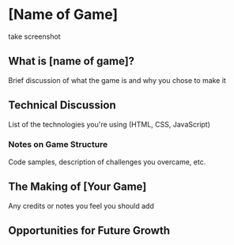 # [Name of Game]

take screenshot

## What is [name of game]?

Brief discussion of what the game is and why you chose to make it

## Technical Discussion

List of the technologies you're using (HTML, CSS, JavaScript)

### Notes on Game Structure

Code samples, description of challenges you overcame, etc.

## The Making of [Your Game]

Any credits or notes you feel you should add

## Opportunities for Future Growth

